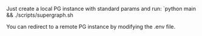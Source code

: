 Just create a local PG instance with standard params and run:
`python main && ./scripts/supergraph.sh

You can redirect to a remote PG instance by modifying the .env file.
